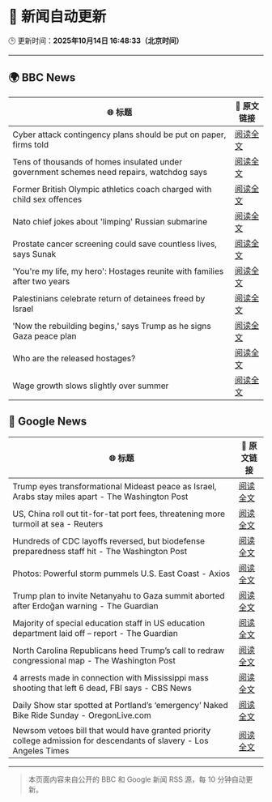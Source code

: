 # 🧠 新闻自动更新

🕒 更新时间：**2025年10月14日 16:48:33（北京时间）**

---

## 🌍 BBC News

| 🌐 标题 | 🔗 原文链接 |
|--------|-------------|
| Cyber attack contingency plans should be put on paper, firms told | [阅读全文](https://www.bbc.com/news/articles/ced61xv967lo?at_medium=RSS&at_campaign=rss) |
| Tens of thousands of homes insulated under government schemes need repairs, watchdog says | [阅读全文](https://www.bbc.com/news/articles/c3w965gz8zgo?at_medium=RSS&at_campaign=rss) |
| Former British Olympic athletics coach charged with child sex offences | [阅读全文](https://www.bbc.com/sport/athletics/articles/c2lp1w14lglo?at_medium=RSS&at_campaign=rss) |
| Nato chief jokes about 'limping' Russian submarine | [阅读全文](https://www.bbc.com/news/articles/ckgk2pn4v9lo?at_medium=RSS&at_campaign=rss) |
| Prostate cancer screening could save countless lives, says Sunak | [阅读全文](https://www.bbc.com/news/articles/cwykxqerk12o?at_medium=RSS&at_campaign=rss) |
| 'You're my life, my hero': Hostages reunite with families after two years | [阅读全文](https://www.bbc.com/news/articles/cyv8p8m4qg6o?at_medium=RSS&at_campaign=rss) |
| Palestinians celebrate return of detainees freed by Israel | [阅读全文](https://www.bbc.com/news/articles/cr430epq45go?at_medium=RSS&at_campaign=rss) |
| 'Now the rebuilding begins,' says Trump  as he signs Gaza peace plan | [阅读全文](https://www.bbc.com/news/articles/c709jxxrrvlo?at_medium=RSS&at_campaign=rss) |
| Who are the released hostages? | [阅读全文](https://www.bbc.com/news/articles/cpvl9k4mw8no?at_medium=RSS&at_campaign=rss) |
| Wage growth slows slightly over summer | [阅读全文](https://www.bbc.com/news/articles/cjek274q99xo?at_medium=RSS&at_campaign=rss) |

## 📰 Google News

| 🌐 标题 | 🔗 原文链接 |
|--------|-------------|
| Trump eyes transformational Mideast peace as Israel, Arabs stay miles apart - The Washington Post | [阅读全文](https://news.google.com/rss/articles/CBMikgFBVV95cUxQSmFKWVUtemNIaVk3dzR3T01QTlQ4b0VmNHM3T2N2Y0FVTXR1eVhfZzY3WFI4MDhLTlhmTlNaRFdZNmwyTUVodnU1NTQxdkxTdTBuNHNSM0sxczZ0d0xNQURadXdNRGUwR1RNSXktaWhOOGEyVTd2NE5PZzVkU29MNElMbFBWZjlhdmxqZkJNaW5OUQ?oc=5) |
| US, China roll out tit-for-tat port fees, threatening more turmoil at sea - Reuters | [阅读全文](https://news.google.com/rss/articles/CBMitwFBVV95cUxOQzZ0OXpWdmxHSWh4dzlFcHpEa2ktaFJmQ2xMbDNreXVJMm53bGhnbEJRYy11UE45TGlZUDRXNnFPWUtOdmhQM1VhVndqRFhIQUpiM0hWbzFyaG5WNy1ySXV0ellxWW1ZdFM3cDVRSnlzQmIxNG5TazgycHdORWpySy1OVC1rUUJtZGRUamI3aHlhZVItWUZCS3VIWXRfb28tMjM2akpXdF9KSGxpYlM5V0ZfdDZXZzg?oc=5) |
| Hundreds of CDC layoffs reversed, but biodefense preparedness staff hit - The Washington Post | [阅读全文](https://news.google.com/rss/articles/CBMiigFBVV95cUxOVDllS0RaY3lUY2JSeHF6MS1yLUlxd0VjajQ0VVY0ZDZKUFN0SWZiQnNMajdsWnhOdHViNVZLVDA0X08zeDEyQWc1VTBMd01xa1RzY1ItUjkzeGNGUG4yeGhPX2dta0w2M09kMFZ0UHpwUXNLRzJKc29felJzbUE5NkNUNjdfMUVfaGc?oc=5) |
| Photos: Powerful storm pummels U.S. East Coast - Axios | [阅读全文](https://news.google.com/rss/articles/CBMijAFBVV95cUxOR3JOMXpYQ1dTVGlmdmR1aGRVNWxscTI2Vnd2aldhZ2VEcE1Sb1A5VFBZdHJQM3VNZENSdG11WEItY2hLbm5JLUdMNWtRZlI2OWVCcEEzZURWaWh4MXZlLU1OVDBqei1mazdWbXl4ZEp3Y2FWcXpQNlh1NmtGUXlHTEwwTXdzcl9MUnh0Mw?oc=5) |
| Trump plan to invite Netanyahu to Gaza summit aborted after Erdoğan warning - The Guardian | [阅读全文](https://news.google.com/rss/articles/CBMipwFBVV95cUxNdjg5VTYxZkdUQmE0aHhmdDJ5bWhZbF9sT2VvSkxkNkdvSDhMNzhfejZLbkp2QVExMUZfWV9NVVhZV3pNbWZpVF9JZUZqbi1LeHhpM3FaX2czc2hZN25JN0VXX1J4UXJPUXlfUXhYRFNwcDBucHFBcTQwNHhoRmplaGFCYldWc3V3N0VYUXYtSWdVaGhOd1hXVnh2Zy15SzQ5V3N4WGEwUQ?oc=5) |
| Majority of special education staff in US education department laid off – report - The Guardian | [阅读全文](https://news.google.com/rss/articles/CBMijAFBVV95cUxQaWlpZ3dlWDJzdHdickRlOUJmRGJCemlHRXZsaUN3QlhYbEp6UWFtTlZ2Z0NMRjF0UU1ybVJSWEpRYWEzZW9WaFpKT2pNMGNPUzRYbnBEcnJOa3JTTHBWOVgyMm9UM3p5cXl4UkU5d25tMlFMUXM5SGdpMURZbVZOTEdpbjJXNHlTdG9IVw?oc=5) |
| North Carolina Republicans heed Trump’s call to redraw congressional map - The Washington Post | [阅读全文](https://news.google.com/rss/articles/CBMilAFBVV95cUxPWWxwbmpGSWZ6M2txd19CNl8yUFdLMjRhMi1TUFpPTThBNUZBdEE3S0xBNlduRThpY0lYY19xUWlsNXBueGZ3S0p5a0dQcm1SNE4zZTZ0RVJoRlY5cjNhZm5LZlRBcGdQMFpZeW50aEYycXVPdXc2M2ZVbThoaHpDTXRuWFpueF9mVXMxSWdpYmVabkVV?oc=5) |
| 4 arrests made in connection with Mississippi mass shooting that left 6 dead, FBI says - CBS News | [阅读全文](https://news.google.com/rss/articles/CBMieEFVX3lxTE1GLVJQR3ZBN3JISjBnSGRXX0hTQUwwRUYtSU1EUHltdXZrdDI5c2ZSaHFRdFBxMThfdldYWHFNQ1k0QTVaeDBTLU00U0twdDgzblB0Y2xZLTRyaWlmMWlfazNSdkhNelMyQXYtcGIxUm5SUmtiQlQ5Z9IBfkFVX3lxTFBwMUFJT0R2Wl9tVjJTaFp3RlpoNE01MklONk5RaWdQenRFNEJGYnJJRlIySkg3WElTdXY5SG0zdXMtbUNmSDI5R0k3ZXRCRkREa08zZ3lqcGhiVHRQbFBHOWRoOWpUWVVaVUJVVlRzbi14Y2x0dHRNakt6WlZRdw?oc=5) |
| Daily Show star spotted at Portland’s ‘emergency’ Naked Bike Ride Sunday - OregonLive.com | [阅读全文](https://news.google.com/rss/articles/CBMitAFBVV95cUxORkVrQ2dmV1ZCRWRYWjhvZFluMmR1YkE1dmo0Vk5Qd0RicXRPdVhpdnAzYnpJTWMtTlUtVXFpZTMtaTh3a0N1TmtzYy03YkNZTnZ1NWtjU1lOSnBULVJuSnZlNlcwTWZvcnk4Qml6bi1iZXdGSG5DUElQNURGdFR4Y0NSdnAyOVFqcjVlU3hoZE9SMHBJX2xmaUhpNEhpam9waWdmOERiUjFEamZ0OU03MjE5LW_SAcgBQVVfeXFMUHhCMXpjR0JJVVRRZlluZWxGUVRILXZnZHQ0eGtDQWprLU11TGZmX3BnU1VDYW82Rm56dEtpZW9xRUYxeS1EenNUd2w2OEZTeV80Tk1FTEJ6X0RneVNqN3FGZjdkUWdGOEZqekRiSUp0VGUteElfcjYxOEJIdVd6U3pndHV3eVFDY2RNU2RYbDRTYno4VnlENFdQTDlYaFFGLTJMLV9Tczd6T2xzMjJjQlAzNl96VTlQVkprcV9oaldHSFZzak85RHQ?oc=5) |
| Newsom vetoes bill that would have granted priority college admission for descendants of slavery - Los Angeles Times | [阅读全文](https://news.google.com/rss/articles/CBMiiwFBVV95cUxORUp4TW90NXBfbEJha2RBcTBPVTI2eVRudlAtcjUzRnFNRkJEbnZCWGZhcGQxR0dzaEtkRlhYbFAtYlBWX2U5dkRFRXp6STUyNFI0RHh2Qy1QNVYwTGtpWTFJblJxaVNrVk1yOGRlV3NJMTU5RUhURmxJMmtHaEtZM0kxU0cyQkpPZVBB?oc=5) |

---
> 本页面内容来自公开的 BBC 和 Google 新闻 RSS 源，每 10 分钟自动更新。